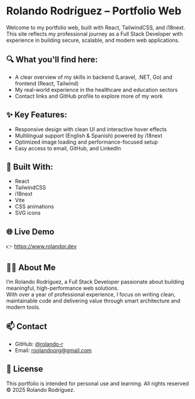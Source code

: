 # Rolando Rodríguez – Portfolio Web

Welcome to my portfolio web, built with React, TailwindCSS, and i18next.  
This site reflects my professional journey as a Full Stack Developer with experience in building secure, scalable, and modern web applications.

## 🔍 What you'll find here:
- A clear overview of my skills in backend (Laravel, .NET, Go) and frontend (React, Tailwind)
- My real-world experience in the healthcare and education sectors
- Contact links and GitHub profile to explore more of my work

## ✨ Key Features:
- Responsive design with clean UI and interactive hover effects
- Multilingual support (English & Spanish) powered by i18next
- Optimized image loading and performance-focused setup
- Easy access to email, GitHub, and LinkedIn

## 🚀 Built With:
- React
- TailwindCSS
- i18next
- Vite
- CSS animations
- SVG icons

## 🌐 Live Demo
👉 https://www.rolandor.dev

## 🧑‍💻 About Me
I’m Rolando Rodríguez, a Full Stack Developer passionate about building meaningful, high-performance web solutions.  
With over a year of professional experience, I focus on writing clean, maintainable code and delivering value through smart architecture and modern tools.

## 📫 Contact
- GitHub: [@rolando-r](https://github.com/rolando-r)
- Email: roolandoorg@gmail.com

## 📄 License
This portfolio is intended for personal use and learning. All rights reserved © 2025 Rolando Rodríguez.
